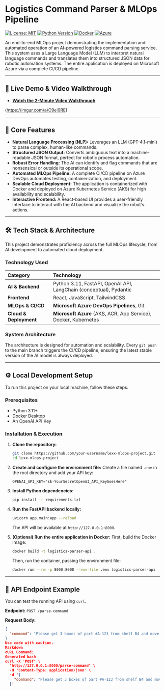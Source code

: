 # Logistics Command Parser & MLOps Pipeline

[![License: MIT](https://img.shields.io/badge/License-MIT-blue.svg)](https://opensource.org/licenses/MIT)
[![Python Version](https://img.shields.io/badge/python-3.11-blue.svg)](https://www.python.org/downloads/release/python-311/)
[![Docker](https://img.shields.io/badge/docker-%230db7ed.svg?style=for-the-badge&logo=docker&logoColor=white)](https://www.docker.com/)
[![Azure](https://img.shields.io/badge/azure-%230072C6.svg?style=for-the-badge&logo=microsoftazure&logoColor=white)](https://azure.microsoft.com/)

An end-to-end MLOps project demonstrating the implementation and automated operation of an AI-powered logistics command parsing service. This system uses a Large Language Model (LLM) to interpret natural language commands and translates them into structured JSON data for robotic automation systems. The entire application is deployed on Microsoft Azure via a complete CI/CD pipeline.

---

## 🚀 Live Demo & Video Walkthrough

- **[Watch the 2-Minute Video Walkthrough](https://github.com/user-attachments/assets/968fe932-ef8d-4e72-ad81-ee3f85d6bff0)**




(https://imgur.com/a/O9el0RE)

---

## 🌟 Core Features

- **Natural Language Processing (NLP):** Leverages an LLM (GPT-4.1-mini) to parse complex, human-like commands.
- **Structured JSON Output:** Converts ambiguous text into a machine-readable JSON format, perfect for robotic process automation.
- **Robust Error Handling:** The AI can identify and flag commands that are nonsensical or outside its operational scope.
- **Automated MLOps Pipeline:** A complete CI/CD pipeline on Azure DevOps automates testing, containerization, and deployment.
- **Scalable Cloud Deployment:** The application is containerized with Docker and deployed on Azure Kubernetes Service (AKS) for high availability and scalability.
- **Interactive Frontend:** A React-based UI provides a user-friendly interface to interact with the AI backend and visualize the robot's actions.

---

## 🛠️ Tech Stack & Architecture

This project demonstrates proficiency across the full MLOps lifecycle, from AI development to automated cloud deployment.

### Technology Used

| Category | Technology |
| :--- | :--- |
| **AI & Backend** | Python 3.11, FastAPI, OpenAI API, LangChain (conceptual), Pydantic |
| **Frontend** | React, JavaScript, TailwindCSS |
| **MLOps & CI/CD** | **Microsoft Azure DevOps Pipelines**, Git |
| **Cloud & Deployment**| **Microsoft Azure** (AKS, ACR, App Service), Docker, Kubernetes |

### System Architecture

The architecture is designed for automation and scalability. Every `git push` to the main branch triggers the CI/CD pipeline, ensuring the latest stable version of the AI model is always deployed.



---

## ⚙️ Local Development Setup

To run this project on your local machine, follow these steps:

### Prerequisites

- Python 3.11+
- Docker Desktop
- An OpenAI API Key

### Installation & Execution

1.  **Clone the repository:**
    ```bash
    git clone https://github.com/your-username/lexx-mlops-project.git
    cd lexx-mlops-project
    ```

2.  **Create and configure the environment file:**
    Create a file named `.env` in the root directory and add your API key:
    ```
    OPENAI_API_KEY="sk-YourSecretOpenAI_API_KeyGoesHere"
    ```

3.  **Install Python dependencies:**
    ```bash
    pip install -r requirements.txt
    ```

4.  **Run the FastAPI backend locally:**
    ```bash
    uvicorn app.main:app --reload
    ```
    The API will be available at `http://127.0.0.1:8000`.

5.  **(Optional) Run the entire application in Docker:**
    First, build the Docker image:
    ```bash
    docker build -t logistics-parser-api .
    ```
    Then, run the container, passing the environment file:
    ```bash
    docker run --rm -p 8000:8000 --env-file .env logistics-parser-api
    ```

---

## 🧪 API Endpoint Example

You can test the running API using `curl`.

**Endpoint:** `POST /parse-command`

**Request Body:**
```json
{
  "command": "Please get 3 boxes of part #A-123 from shelf B4 and move them to assembly station 2."
}
Use code with caution.
Markdown
cURL Command:
Generated bash
curl -X 'POST' \
  'http://127.0.0.1:8000/parse-command' \
  -H 'Content-Type: application/json' \
  -d '{
    "command": "Please get 3 boxes of part #A-123 from shelf B4 and move them to assembly station 2."
  }'